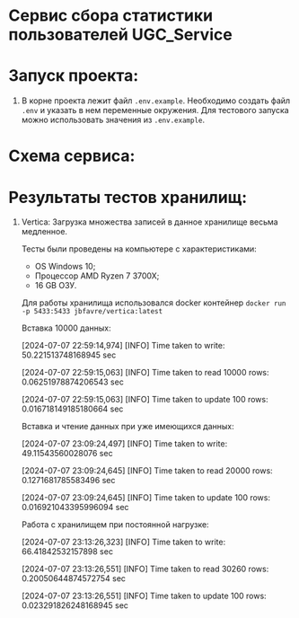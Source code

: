# Сервис сбора статистики пользователей UGC_Service

# Запуск проекта:
1) В корне проекта лежит файл `.env.example`. Необходимо создать файл `.env` и указать в нем переменные окружения. Для тестового запуска можно использовать значения из `.env.example`.

# Cхема сервиса:



# Результаты тестов хранилищ:
1) Vertica:
   Загрузка множества записей в данное хранилище весьма медленное.

   Тесты были проведены на компьютере с характеристиками:
   - OS Windows 10;
   - Процессор AMD Ryzen 7 3700X;
   - 16 GB ОЗУ.

   Для работы хранилища использовался docker контейнер `docker run -p 5433:5433 jbfavre/vertica:latest`
    
   Вставка 10000 данных:
   
      [2024-07-07 22:59:14,974] [INFO] Time taken to write: 50.221513748168945 sec
   
      [2024-07-07 22:59:15,063] [INFO] Time taken to read 10000 rows: 0.06251978874206543 sec
   
      [2024-07-07 22:59:15,063] [INFO] Time taken to update 100 rows: 0.016718149185180664 sec

   Вставка и чтение данных при уже имеющихся данных:
   
      [2024-07-07 23:09:24,497] [INFO] Time taken to write: 49.11543560028076 sec
   
      [2024-07-07 23:09:24,645] [INFO] Time taken to read 20000 rows: 0.1271681785583496 sec
   
      [2024-07-07 23:09:24,645] [INFO] Time taken to update 100 rows: 0.016921043395996094 sec

   Работа с хранилищем при постоянной нагрузке:
   
      [2024-07-07 23:13:26,323] [INFO] Time taken to write: 66.41842532157898 sec
   
      [2024-07-07 23:13:26,551] [INFO] Time taken to read 30260 rows: 0.20050644874572754 sec
   
      [2024-07-07 23:13:26,551] [INFO] Time taken to update 100 rows: 0.023291826248168945 sec
